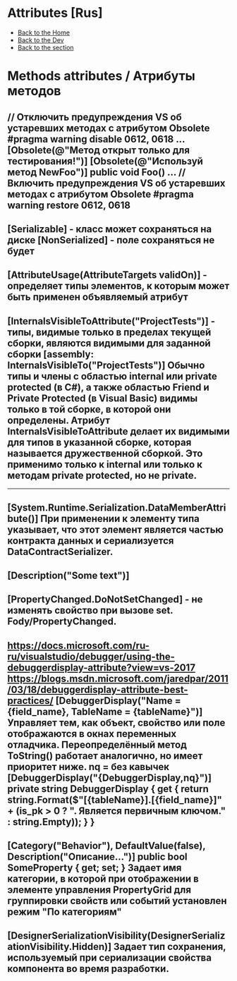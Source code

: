 # Attributes [Rus]

- [Back to the Home](../../../README.md)
- [Back to the Dev](../../README.md)
- [Back to the section](README.md)

Methods attributes / Атрибуты методов
========================================================================================================================
// Отключить предупреждения VS об устаревших методах с атрибутом Obsolete
#pragma warning disable 0612, 0618
...
[Obsolete(@"Метод открыт только для тестирования!")]
[Obsolete(@"Используй метод NewFoo")]
public void Foo()
...
// Включить предупреждения VS об устаревших методах с атрибутом Obsolete
#pragma warning restore 0612, 0618
------------------------------------------------------------------------------------------------------------------------
[Serializable] - класс может сохраняться на диске
[NonSerialized] - поле сохраняться не будет
------------------------------------------------------------------------------------------------------------------------
[AttributeUsage(AttributeTargets validOn)] - определяет типы элементов, к которым может быть применен объявляемый атрибут
------------------------------------------------------------------------------------------------------------------------
[InternalsVisibleToAttribute("ProjectTests")] - типы, видимые только в пределах текущей сборки, являются видимыми для заданной сборки
[assembly: InternalsVisibleTo("ProjectTests")]
Обычно типы и члены с областью internal или private protected (в C#), а также областью Friend и Private Protected (в Visual Basic) видимы только в той сборке, 
в которой они определены. Атрибут InternalsVisibleToAttribute делает их видимыми для типов в указанной сборке, которая называется дружественной сборкой. 
Это применимо только к internal или только к методам private protected, но не private.
------------------------------------------------------------------------------------------------------------------------
------------------------------------------------------------------------------------------------------------------------
[System.Runtime.Serialization.DataMemberAttribute()]
При применении к элементу типа указывает, что этот элемент является частью контракта данных и сериализуется DataContractSerializer.
------------------------------------------------------------------------------------------------------------------------
[Description("Some text")]
------------------------------------------------------------------------------------------------------------------------
[PropertyChanged.DoNotSetChanged] - не изменять свойство при вызове set. Fody/PropertyChanged.
------------------------------------------------------------------------------------------------------------------------
https://docs.microsoft.com/ru-ru/visualstudio/debugger/using-the-debuggerdisplay-attribute?view=vs-2017
https://blogs.msdn.microsoft.com/jaredpar/2011/03/18/debuggerdisplay-attribute-best-practices/
[DebuggerDisplay("Name = {field_name}, TableName = {tableName}")]
Управляет тем, как объект, свойство или поле отображаются в окнах переменных отладчика.
Переопределённый метод ToString() работает аналогично, но имеет приоритет ниже.
nq = без кавычек
[DebuggerDisplay("{DebuggerDisplay,nq}")]
private string DebuggerDisplay
{
	get {
		return string.Format($"[{tableName}].[{field_name}]" + 
		(is_pk > 0 ? ". Является первичным ключом." : string.Empty));
	}
}
------------------------------------------------------------------------------------------------------------------------
[Category("Behavior"), DefaultValue(false), Description("Описание...")]
public bool SomeProperty { get; set; }
Задает имя категории, в которой при отображении в элементе управления PropertyGrid для группировки свойств или событий установлен режим "По категориям"
------------------------------------------------------------------------------------------------------------------------
[DesignerSerializationVisibility(DesignerSerializationVisibility.Hidden)]
Задает тип сохранения, используемый при сериализации свойства компонента во время разработки.
------------------------------------------------------------------------------------------------------------------------
